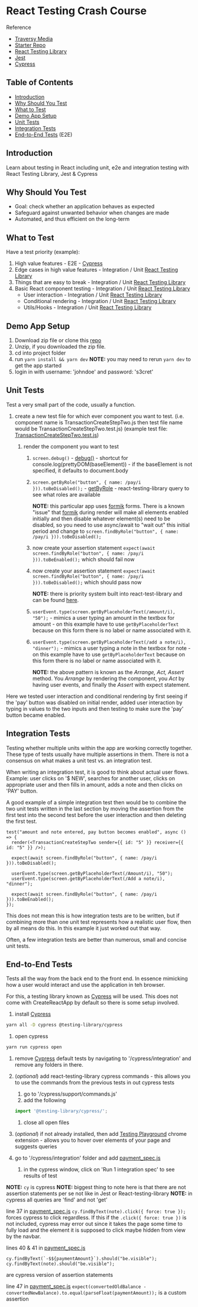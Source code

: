 # React Testing Crash Course

Reference

- [Traversy Media](https://www.youtube.com/watch?v=OVNjsIto9xM)
- [Starter Repo](https://github.com/MitchelSt/react-testing-starter)
- [React Testing Library](https://testing-library.com/docs/react-testing-library/intro/)
- [Jest](https://jestjs.io/)
- [Cypress](https://www.cypress.io/)

## Table of Contents

- [Introduction](#introduction)
- [Why Should You Test](#why-should-you-test)
- [What to Test](#what-to-test)
- [Demo App Setup](#demo-app-setup)
- [Unit Tests](#unit-tests)
- [Integration Tests](#integration-tests)
- [End-to-End Tests](#end-to-end-tests) (E2E)

## Introduction

Learn about testing in React including unit, e2e and integration testing with React Testing Library, Jest & Cypress

## Why Should You Test

- Goal: check whether an application behaves as expected
- Safeguard against unwanted behavior when changes are made
- Automated, and thus efficient on the long-term

## What to Test

Have a test priority (example):

1. High value features - E2E - [Cypress](https://www.cypress.io/)
1. Edge cases in high value features - Integration / Unit [React Testing Library](https://testing-library.com/docs/react-testing-library/intro/)
1. Things that are easy to break - Integration / Unit [React Testing Library](https://testing-library.com/docs/react-testing-library/intro/)
1. Basic React component testing - Integration / Unit [React Testing Library](https://testing-library.com/docs/react-testing-library/intro/)
   - User interaction - Integration / Unit [React Testing Library](https://testing-library.com/docs/react-testing-library/intro/)
   - Conditional rendering - Integration / Unit [React Testing Library](https://testing-library.com/docs/react-testing-library/intro/)
   - Utils/Hooks - Integration / Unit [React Testing Library](https://testing-library.com/docs/react-testing-library/intro/)

## Demo App Setup

1. Download zip file or clone this [repo](https://github.com/MitchelSt/react-testing-starter)
1. Unzip, if you downloaded the zip file.
1. cd into project folder
1. run `yarn install && yarn dev` **NOTE:** you may need to rerun `yarn dev` to get the app started
1. login in with username: 'johndoe' and password: 's3cret'

## Unit Tests

Test a very small part of the code, usually a function.

1. create a new test file for which ever component you want to test. (i.e. component name is TransactionCreateStepTwo.js then test file name would be TransactionCreateStepTwo.test.js) (example test file: [TransactionCreateStepTwo.test.js](/javascript/react/testing/react_testing_crash_course/notes/TransactionCreateStepTwo.testjs.md))

   1. render the component you want to test

      1. `screen.debug()` - [debug()](https://testing-library.com/docs/react-testing-library/api#render-result) - shortcut for console.log(prettyDOM(baseElement)) - if the baseElement is not specified, it defaults to document.body

      1. `screen.getByRole("button", { name: /pay/i })).toBeDisabled();` - [getByRole](https://testing-library.com/docs/queries/byrole) - react-testing-library query to see what roles are available

         **NOTE:** this particular app uses [formik](https://formik.org/) forms. There is a known "issue" that [formik](https://formik.org/) during render will make all elements enabled initially and then disable whatever element(s) need to be disabled, so you need to use async/await to "wait out" this initial period and change to `screen.findByRole("button", { name: /pay/i })).toBeDisabled();`

      1. now create your assertion statement `expect(await screen.findByRole("button", { name: /pay/i })).toBeEnabled();` which should fail now

      1. now create your assertion statement `expect(await screen.findByRole("button", { name: /pay/i })).toBeDisabled();` which should pass now

         **NOTE:** there is priority system built into react-test-library and can be found [here](https://testing-library.com/docs/queries/about#priority).

      1. `userEvent.type(screen.getByPlaceholderText(/amount/i), "50");` - mimics a user typing an amount in the textbox for amount - on this example have to use `getByPlaceholderText` because on this form there is no label or name associated with it.

      1. `userEvent.type(screen.getByPlaceholderText(/add a note/i), "dinner");` - mimics a user typing a note in the textbox for note - on this example have to use `getByPlaceholderText` because on this form there is no label or name associated with it.

         **NOTE:** the above pattern is known as the _Arrange, Act, Assert_ method. You _Arrange_ by rendering the component, you _Act_ by having user events, and finally the _Assert_ with expect statement.

Here we tested user interaction and conditional rendering by first seeing if the 'pay' button was disabled on initial render, added user interaction by typing in values to the two inputs and then testing to make sure the 'pay' button became enabled.

## Integration Tests

Testing whether multiple units within the app are working correctly together. These type of tests usually have multiple assertions in them. There is not a consensus on what makes a unit test vs. an integration test.

When writing an integration test, it is good to think about actual user flows. Example: user clicks on '$ NEW', searches for another user, clicks on appropriate user and then fills in amount, adds a note and then clicks on 'PAY' button.

A good example of a simple integration test then would be to combine the two unit tests written in the last section by moving the assertion from the first test into the second test before the user interaction and then deleting the first test.

```nodejs
test("amount and note entered, pay button becomes enabled", async () => {
  render(<TransactionCreateStepTwo sender={{ id: "5" }} receiver={{ id: "5" }} />);

  expect(await screen.findByRole("button", { name: /pay/i })).toBeDisabled();

  userEvent.type(screen.getByPlaceholderText(/Amount/i), "50");
  userEvent.type(screen.getByPlaceholderText(/Add a note/i), "dinner");

  expect(await screen.findByRole("button", { name: /pay/i })).toBeEnabled();
});
```

This does not mean this is how integration tests are to be written, but if combining more than one unit test represents how a realistic user flow, then by all means do this. In this example it just worked out that way.

Often, a few integration tests are better than numerous, small and concise unit tests.

## End-to-End Tests

Tests all the way from the back end to the front end. In essence mimicking how a user would interact and use the application in teh browser.

For this, a testing library known as [Cypress](https://www.cypress.io/) will be used. This does not come with CreateReactApp by default so there is some setup involved.

1. install [Cypress](https://www.cypress.io/)

```bash
yarn all -D cypress @testing-library/cypress
```

1. open cypress

```bash
yarn run cypress open
```

1. remove [Cypress](https://www.cypress.io/) default tests by navigating to '/cypress/integration' and remove any folders in there.

1. (_optional_) add react-testing-library cypress commands - this allows you to use the commands from the previous tests in out cypress tests

   1. go to '/cypress/support/commands.js'
   1. add the following

   ```javascript
   import '@testing-library/cypress/';
   ```

   1. close all open files

1. (_optional_) if not already installed, then add [Testing Playground](https://chrome.google.com/webstore/search/testing%20playground?hl=en) chrome extension - allows you to hover over elements of your page and suggests queries

1. go to '/cypress/integration' folder and add [payment_spec.js](/javascript/react/testing/react_testing_crash_course/notes/payment_specjs.md)

   1. in the cypress window, click on 'Run 1 integration spec' to see results of test

**NOTE:** `cy` is cypress
**NOTE:** biggest thing to note here is that there are not assertion statements per se not like in Jest or React-testing-library
**NOTE:** in cypress all queries are 'find' and not 'get'

line 37 in [payment_spec.js](/javascript/react/testing/react_testing_crash_course/notes/payment_specjs.md) `cy.findByText(note).click({ force: true });` forces cypress to click regardless. If this if the `.click({ force: true })` is not included, cypress may error out since it takes the page some time to fully load and the element it is supposed to click maybe hidden from view by the navbar.

lines 40 & 41 in [payment_spec.js](/javascript/react/testing/react_testing_crash_course/notes/payment_specjs.md)

```nodejs
cy.findByText(`-$${paymentAmount}`).should("be.visible");
cy.findByText(note).should("be.visible");
```

are cypress version of assertion statements

line 47 in [payment_spec.js](/javascript/react/testing/react_testing_crash_course/notes/payment_specjs.md) `expect(convertedOldBalance - convertedNewBalance).to.equal(parseFloat(paymentAmount));` is a custom assertion
